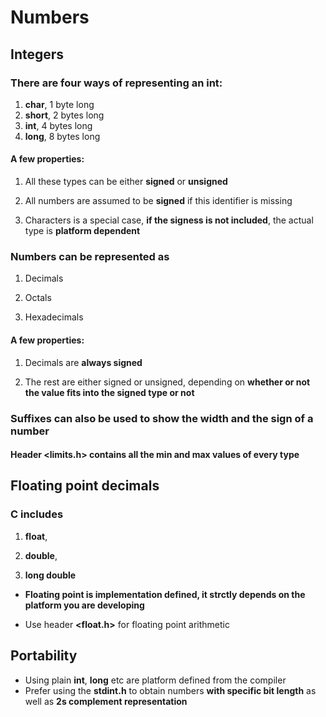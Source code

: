 # Numbers

## Integers

### There are four ways of representing an int:

1) __char__, 1 byte long
2) __short__, 2 bytes long
3) __int__, 4 bytes long
4) __long__, 8 bytes long

#### A few properties:

1) All these types can be either __signed__ or __unsigned__

2) All numbers are assumed to be __signed__ if this identifier is missing

3) Characters is a special case, __if the signess is not included__, the actual type is __platform dependent__

### Numbers can be represented as

1) Decimals

2) Octals

3) Hexadecimals

#### A few properties:

1) Decimals are __always signed__

2) The rest are either signed or unsigned, depending on __whether or not the value fits into the signed type or not__


### Suffixes can also be used to show the width and the sign of a number

#### Header __<limits.h>__ contains all the min and max values of every type

## Floating point decimals

### C includes

1) __float__,

2) __double__,

3) __long double__

* __Floating point is implementation defined, it strctly depends on the platform you are developing__

* Use header __<float.h>__ for floating point arithmetic

## Portability

* Using plain __int__, __long__ etc are platform defined from the compiler
* Prefer using the __stdint.h__ to obtain numbers __with specific bit length__ as well as __2s complement representation__